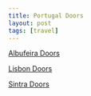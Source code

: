 ```yaml
---
title: Portugal Doors
layout: post
tags: [travel]
---
```


[Albufeira Doors](posts/2023.02.25-portugal_albufeira.html)

[Lisbon Doors](posts/2023.02.26-portugal_lisbon.html)

[Sintra Doors](posts/2023.02.27-portugal_sintra.html)
